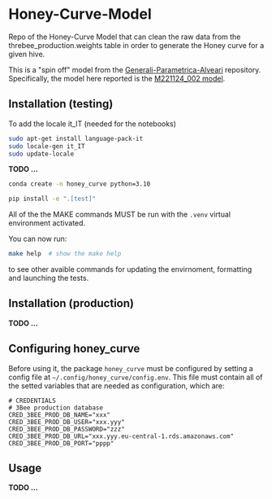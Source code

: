 # Honey-Curve-Model
Repo of the Honey-Curve Model that can clean the raw data from the threbee_production.weights table
in order to generate the Honey curve for a given hive.

This is a "spin off" model from the [Generali-Parametrica-Alveari](https://github.com/3BeeHiveTech/Generali-Parametrica-Alveari)
repository. Specifically, the model here reported is the [M221124_002 model](https://github.com/3BeeHiveTech/Generali-Parametrica-Alveari/tree/main/honey_curve/models/y2022_11/m221124_002#model-m221124_002).



## Installation (testing)

To add the locale it_IT (needed for the notebooks)

```bash
sudo apt-get install language-pack-it
sudo locale-gen it_IT
sudo update-locale
```


**TODO ...**

```bash
conda create -n honey_curve python=3.10
```


```bash
pip install -e ".[test]"
```

All of the the MAKE commands MUST be run with the `.venv` virtual environment activated.

You can now run:
```bash
make help  # show the make help
```
to see other avaible commands for updating the envirnoment, formatting and launching the tests.


## Installation (production)
**TODO ...**


## Configuring honey_curve
Before using it, the package `honey_curve` must be configured by setting a config file at
`~/.config/honey_curve/config.env`. This file must contain all of the setted variables that are 
needed as configuration, which are:

```.env
# CREDENTIALS
# 3Bee production database
CRED_3BEE_PROD_DB_NAME="xxx"
CRED_3BEE_PROD_DB_USER="xxx.yyy"
CRED_3BEE_PROD_DB_PASSWORD="zzz"
CRED_3BEE_PROD_DB_URL="xxx.yyy.eu-central-1.rds.amazonaws.com"
CRED_3BEE_PROD_DB_PORT="pppp"
```

## Usage
**TODO ...**